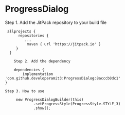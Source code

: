 # ProgressDialog
Step 1. Add the JitPack repository to your build file

     allprojects {
		  repositories {
			 ...
			  maven { url 'https://jitpack.io' }
		 }
	  }
		
		Step 2. Add the dependency
		
		dependencies {
	        implementation 'com.github.developeramit3:ProgressDialog:8acccb0dc1'
	}
	
	Step 3. How to use
	
	     new ProgressDialogBuilder(this)
                 .setProgressStyle(ProgressStyle.STYLE_3)
                 .show();
